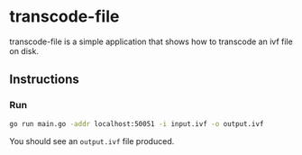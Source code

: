 # transcode-file
transcode-file is a simple application that shows how to transcode an ivf file on disk.

## Instructions
### Run

```bash
go run main.go -addr localhost:50051 -i input.ivf -o output.ivf
```

You should see an `output.ivf` file produced.
